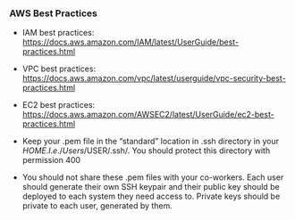 ### AWS Best Practices
* IAM best practices:
https://docs.aws.amazon.com/IAM/latest/UserGuide/best-practices.html

* VPC best practices:
https://docs.aws.amazon.com/vpc/latest/userguide/vpc-security-best-practices.html

* EC2 best practices:
https://docs.aws.amazon.com/AWSEC2/latest/UserGuide/ec2-best-practices.html

* Keep your .pem file in the “standard” location in .ssh directory in your $HOME. I.e. /Users/$USER/.ssh/. You should protect this directory with permission 400
* You should not share these .pem files with your co-workers. Each user should generate their own SSH keypair and their public key should be deployed to each system they need access to. Private keys should be private to each user, generated by them.